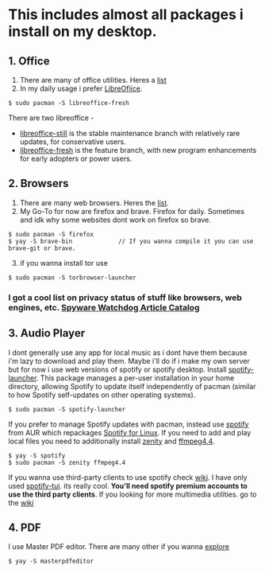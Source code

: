 # This includes almost all packages i install on my desktop.

## 1. Office 
1. There are many of office utilities. Heres a [list](https://wiki.archlinux.org/title/Category:Office)
2. In my daily usage i prefer [LibreOfiice](https://wiki.archlinux.org/title/LibreOffice).
~~~
$ sudo pacman -S libreoffice-fresh
~~~
There are two libreoffice -
  * [libreoffice-still](https://archlinux.org/packages/?name=libreoffice-still) is the stable maintenance branch with relatively rare updates, for conservative users.
  * [libreoffice-fresh](https://archlinux.org/packages/?name=libreoffice-fresh) is the feature branch, with new program enhancements for early adopters or power users.

## 2. Browsers
1. There are many web browsers. Heres the [list](https://wiki.archlinux.org/title/List_of_applications/Internet#Web_browsers).
2. My Go-To for now are firefox and brave. Firefox for daily. Sometimes and idk why some websites dont work on firefox so brave.
~~~
$ sudo pacman -S firefox
$ yay -S brave-bin             // If you wanna compile it you can use brave-git or brave.
~~~
3. if you wanna install tor use
```
$ sudo pacman -S torbrowser-launcher
```
### I got a cool list on privacy status of stuff like browsers, web engines, etc. [Spyware Watchdog Article Catalog](https://xgqt.gitlab.io/spywarewatchdog/articles/index.html)

## 3. Audio Player
I dont generally use any app for local music as i dont have them because i'm lazy to download and play them. Maybe i'll do if i make my own server but for now i use web versions of spotify or spotify desktop. Install [spotify-launcher](https://archlinux.org/packages/?name=spotify-launcher). This package manages a per-user installation in your home directory, allowing Spotify to update itself independently of pacman (similar to how Spotify self-updates on other operating systems).
~~~
$ sudo pacman -S spotify-launcher
~~~

If you prefer to manage Spotify updates with pacman, instead use [spotify](https://aur.archlinux.org/packages/spotify) from AUR which repackages [Spotify for Linux](https://www.spotify.com/us/download/linux/). If you need to add and play local files you need to additionally install [zenity](https://archlinux.org/packages/?name=zenity) and [ffmpeg4.4](https://archlinux.org/packages/?name=ffmpeg4.4). 
~~~
$ yay -S spotify
$ sudo pacman -S zenity ffmpeg4.4
~~~
If you wanna use third-party clients to use spotify check [wiki](https://wiki.archlinux.org/title/spotify). I have only used [spotify-tui](https://github.com/Rigellute/spotify-tui). its really cool. **You'll need spotify premium accounts to use the third party clients**.
If you looking for more multimedia utilities. go to the [wiki](https://wiki.archlinux.org/title/List_of_applications/Multimedia)

## 4. PDF
I use Master PDF editor. There are many other if you wanna [explore](https://wiki.archlinux.org/title/PDF,_PS_and_DjVu)
~~~
$ yay -S masterpdfeditor
~~~

